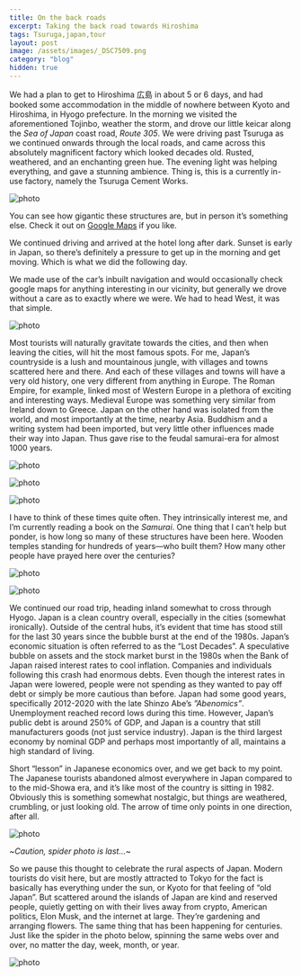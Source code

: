```yaml
---
title: On the back roads
excerpt: Taking the back road towards Hiroshima
tags: Tsuruga,japan,tour
layout: post
image: /assets/images/_DSC7509.png
category: "blog"
hidden: true
---
```


We had a plan to get to Hiroshima 広島 in about 5 or 6 days, and had booked some accommodation in the middle of nowhere between Kyoto and Hiroshima, in Hyogo prefecture. In the morning we visited the aforementioned Tojinbo, weather the storm, and drove our little keicar along the *Sea of Japan* coast road, *Route 305*. We were driving past Tsuruga as we continued onwards through the local roads, and came across this absolutely magnificent factory which looked decades old. Rusted, weathered, and an enchanting green hue. The evening light was helping everything, and gave a stunning ambience. Thing is, this is a currently in-use factory, namely the Tsuruga Cement Works. 

![photo](/assets/images/20241019-DSC00147.png)

You can see how gigantic these structures are, but in person it’s something else. Check it out on [Google Maps](https://maps.app.goo.gl/d7KbZWVJRMz42jBE8) if you like.

We continued driving and arrived at the hotel long after dark. Sunset is early in Japan, so there’s definitely a pressure to get up in the morning and get moving. Which is what we did the following day.

We made use of the car’s inbuilt navigation and would occasionally check google maps for anything interesting in our vicinity, but generally we drove without a care as to exactly where we were. We had to head West, it was that simple.

![photo](/assets/images/20241020-DSC00153.png)

Most tourists will naturally gravitate towards the cities, and then when leaving the cities, will hit the most famous spots. For me, Japan’s countryside is a lush and mountainous jungle, with villages and towns scattered here and there. And each of these villages and towns will have a very old history, one very different from anything in Europe. The Roman Empire, for example, linked most of Western Europe in a plethora of exciting and interesting ways. Medieval Europe was something very similar from Ireland down to Greece. Japan on the other hand was isolated from the world, and most importantly at the time, nearby Asia. Buddhism and a writing system had been imported, but very little other influences made their way into Japan. Thus gave rise to the feudal samurai-era for almost 1000 years.

![photo](/assets/images/20241020-DSC00155.png)

![photo](/assets/images/20241020-DSC00156.png)

![photo](/assets/images/20241020-DSC00158.png)

I have to think of these times quite often. They intrinsically interest me, and I’m currently reading a book on the *Samurai*. One thing that I can’t help but ponder, is how long so many of these structures have been here. Wooden temples standing for hundreds of years—who built them? How many other people have prayed here over the centuries?

![photo](/assets/images/20241020-DSC00186.png)

![photo](/assets/images/20241020-DSC00159.png)

We continued our road trip, heading inland somewhat to cross through Hyogo. Japan is a clean country overall, especially in the cities (somewhat ironically). Outside of the central hubs, it’s evident that time has stood still for the last 30 years since the bubble burst at the end of the 1980s. Japan’s economic situation is often referred to as the “Lost Decades”. A speculative bubble on assets and the stock market burst in the 1980s when the Bank of Japan raised interest rates to cool inflation. Companies and individuals following this crash had enormous debts. Even though the interest rates in Japan were lowered, people were not spending as they wanted to pay off debt or simply be more cautious than before. Japan had some good years, specifically 2012-2020 with the late Shinzo Abe’s *”Abenomics”*. Unemployment reached record lows during this time. However, Japan’s public debt is around 250% of GDP, and Japan is a country that still manufacturers goods (not just service industry). Japan is the third largest economy by nominal GDP and perhaps most importantly of all, maintains a high standard of living. 

Short “lesson” in Japanese economics over, and we get back to my point. The Japanese tourists abandoned almost everywhere in Japan compared to to the mid-Showa era, and it’s like most of the country is sitting in 1982. Obviously this is something somewhat nostalgic, but things are weathered, crumbling, or just looking old. The arrow of time only points in one direction, after all. 

![photo](/assets/images/20241020-DSC00176.png)

~*Caution, spider photo is last…*~

So we pause this thought to celebrate the rural aspects of Japan. Modern tourists do visit here, but are mostly attracted to Tokyo for the fact is basically has everything under the sun, or Kyoto for that feeling of “old Japan”. But scattered around the islands of Japan are kind and reserved people, quietly getting on with their lives away from crypto, American politics, Elon Musk, and the internet at large. They’re gardening and arranging flowers. The same thing that has been happening for centuries. Just like the spider in the photo below, spinning the same webs over and over, no matter the day, week, month, or year.

![photo](/assets/images/20241020-DSC00183.png)
